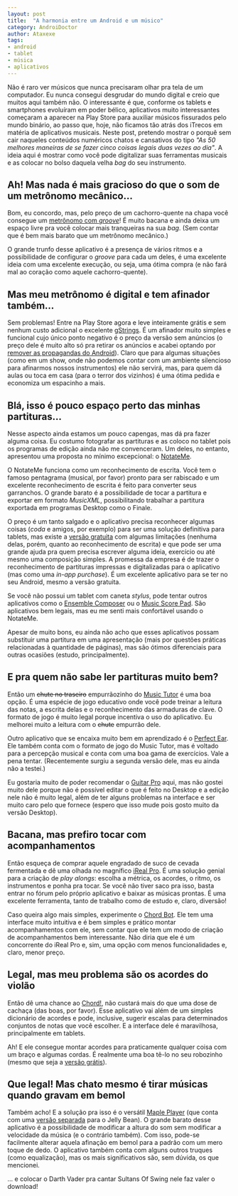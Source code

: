 ```yaml
---
layout: post
title:  "A harmonia entre um Android e um músico"
category: AndroiDoctor
author: Ataxexe
tags:
- android
- tablet
- música
- aplicativos
---
```


Não é raro ver músicos que nunca precisaram olhar pra tela de um computador. Eu nunca consegui desgrudar do mundo digital e creio que muitos aqui também não. O interessante é que, conforme os tablets e smartphones evoluíram em poder bélico, aplicativos muito interessantes começaram a aparecer na Play Store para auxiliar músicos fissurados pelo mundo binário, ao passo que, hoje, não ficamos tão atrás dos iTrecos em matéria de aplicativos musicais. Neste post, pretendo mostrar o porquê sem cair naqueles conteúdos numéricos chatos e cansativos do tipo *"As 50 melhores maneiras de se fazer cinco coisas legais duas vezes ao dia"*. A ideia aqui é mostrar como você pode digitalizar suas ferramentas musicais e as colocar no bolso daquela velha *bag* do seu instrumento.

## Ah! Mas nada é mais gracioso do que o som de um metrônomo mecânico...

Bom, eu concordo, mas, pelo preço de um cachorro-quente na chapa você consegue um [metrônomo com *groove*][groove-metronome]! É muito bacana e ainda deixa um espaço livre pra você colocar mais tranqueiras na sua *bag*. (Sem contar que é bem mais barato que um metrônomo mecânico.)

O grande trunfo desse aplicativo é a presença de vários ritmos e a possibilidade de configurar o *groove* para cada um deles, é uma excelente ideia com uma excelente execução, ou seja, uma ótima compra (e não fará mal ao coração como aquele cachorro-quente).

## Mas meu metrônomo é digital e tem afinador também...

Sem problemas! Entre na Play Store agora e leve inteiramente grátis e sem nenhum custo adicional o excelente [gStrings][]. É um afinador muito simples e funcional cujo único ponto negativo é o preço da versão sem anúncios (o preço dele é muito alto só pra retirar os anúncios e acabei optando por [remover as propagandas do Android][post-propagandas]). Claro que para algumas situações (como em um show, onde não podemos contar com um ambiente silencioso para afinarmos nossos instrumentos) ele não servirá, mas, para quem dá aulas ou toca em casa (para o terror dos vizinhos) é uma ótima pedida e economiza um espacinho a mais.

## Blá, isso é pouco espaço perto das minhas partituras...

Nesse aspecto ainda estamos um pouco capengas, mas dá pra fazer alguma coisa. Eu costumo fotografar as partituras e as coloco no tablet pois os programas de edição ainda não me convenceram. Um deles, no entanto, apresentou uma proposta no mínimo excepcional: o [NotateMe][].

O NotateMe funciona como um reconhecimento de escrita. Você tem o famoso pentagrama (musical, por favor) pronto para ser rabiscado e um excelente reconhecimento de escrita é feito para converter seus garranchos. O grande barato é a possibilidade de tocar a partitura e exportar em formato *MusicXML*, possibilitando trabalhar a partitura exportada em programas Desktop como o Finale.

O preço é um tanto salgado e o aplicativo precisa reconhecer algumas coisas (*coda* e amigos, por exemplo) para ser uma solução definitiva para tablets, mas existe a [versão gratuita][notateme-now] com algumas limitações (nenhuma delas, porém, quanto ao reconhecimento de escrita) e que pode ser uma grande ajuda pra quem precisa escrever alguma ideia, exercício ou até mesmo uma composição simples. A promessa da empresa é de trazer o reconhecimento de partituras impressas e digitalizadas para o aplicativo (mas como uma *in-app purchase*). É um excelente aplicativo para se ter no seu Android, mesmo a versão gratuita.

Se você não possui um tablet com caneta *stylus*, pode tentar outros aplicativos como o [Ensemble Composer][ensemble-composer] ou o [Music Score Pad][music-score-pad]. São aplicativos bem legais, mas eu me senti mais confortável usando o NotateMe.

Apesar de muito bons, eu ainda não acho que esses aplicativos possam substituir uma partitura em uma apresentação (mais por questões práticas relacionadas à quantidade de páginas), mas são ótimos diferenciais para outras ocasiões (estudo, principalmente).

## E pra quem não sabe ler partituras muito bem?

Então um ~~chute no traseiro~~ empurrãozinho do [Music Tutor][music-tutor] é uma boa opção. É uma espécie de jogo educativo onde você pode treinar a leitura das notas, a escrita delas e o reconhecimento das armaduras de clave. O formato de jogo é muito legal porque incentiva o uso do aplicativo. Eu melhorei muito a leitura com o ~~chute~~ empurrão dele.

Outro aplicativo que se encaixa muito bem em aprendizado é o [Perfect Ear][perfect-ear]. Ele também conta com o formato de jogo do Music Tutor, mas é voltado para a percepção musical e conta com uma boa gama de exercícios. Vale a pena tentar. (Recentemente surgiu a segunda versão dele, mas eu ainda não a testei.)

Eu gostaria muito de poder recomendar o [Guitar Pro][guitar-pro] aqui, mas não gostei muito dele porque não é possível editar o que é feito no Desktop e a edição nele não é muito legal, além de ter alguns problemas na interface e ser muito caro pelo que fornece (espero que isso mude pois gosto muito da versão Desktop).

## Bacana, mas prefiro tocar com acompanhamentos

Então esqueça de comprar aquele engradado de suco de cevada fermentada e dê uma olhada no magnífico [iReal Pro][ireal-pro]. É uma solução genial para a criação de *play alongs*: escolha a métrica, os acordes, o ritmo, os instrumentos e ponha pra tocar. Se você não tiver saco pra isso, basta entrar no fórum pelo próprio aplicativo e baixar as músicas prontas. É uma excelente ferramenta, tanto de trabalho como de estudo e, claro, diversão!

Caso queira algo mais simples, experimente o [Chord Bot][chord-bot]. Ele tem uma interface muito intuitiva e é bem simples e prático montar acompanhamentos com ele, sem contar que ele tem um modo de criação de acompanhamentos bem interessante. Não diria que ele é um concorrente do iReal Pro e, sim, uma opção com menos funcionalidades e, claro, menor preço.

## Legal, mas meu problema são os acordes do violão

Então dê uma chance ao [Chord!][chord], não custará mais do que uma dose de cachaça (das boas, por favor). Esse aplicativo vai além de um simples dicionário de acordes e pode, inclusive, sugerir escalas para determinados conjuntos de notas que você escolher. E a interface dele é maravilhosa, principalmente em tablets.

Ah! E ele consegue montar acordes para praticamente qualquer coisa com um braço e algumas cordas. É realmente uma boa tê-lo no seu robozinho (mesmo que seja a [versão grátis][chord-free]).

## Que legal! Mas chato mesmo é tirar músicas quando gravam em bemol

Também acho! E a solução pra isso é o versátil [Maple Player][maple-player] (que conta com uma [versão separada][mapple-jb] para o Jelly Bean). O grande barato desse aplicativo é a possibilidade de modificar a altura do som sem modificar a velocidade da música (e o contrário também). Com isso, pode-se facilmente alterar aquela afinação em bemol para a padrão com um mero toque de dedo. O aplicativo também conta com alguns outros truques (como equalização), mas os mais significativos são, sem dúvida, os que mencionei.

... e colocar o Darth Vader pra cantar Sultans Of Swing nele faz valer o download!

[groove-metronome]: <{% play_store jeopeo.musiciansmetronome %}>
[gstrings]: <{% play_store org.cohortor.gstrings %}>
[notateme]: <{% play_store com.neuratron.notateme %}>
[notateme-now]: <{% play_store com.neuratron.notatemenow %}>
[ensemble-composer]: <{% play_store com.lotuz.musiccomposer %}>
[music-score-pad]: <{% play_store com.fmfmmusicapp.musicscorepad.free %}>
[music-tutor]: <{% play_store es.virtualcode.musictutor.sightread %}>
[perfect-ear]: <{% play_store ru.exaybachay.pear %}>
[ireal-pro]: <{% play_store com.massimobiolcati.irealb %}>
[chord-bot]: <{% play_store com.chordbot %}>
[chord]: <{% play_store com.rabugentom.chord %}>
[chord-free]: <{% play_store com.rabugentom.chordfree %}>
[maple-player]: <{% play_store com.sqr5.android.audioplayer %}>
[mapple-jb]: <{% play_store com.sqr5.android.player_jb %}>
[post-propagandas]: <{% post propagandas %}>
[guitar-pro]: <{% play_store com.arobasmusic.guitarpro %}>